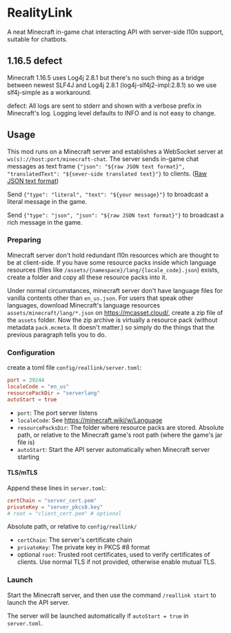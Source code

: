 # RealityLink

A neat Minecraft in-game chat interacting API with server-side l10n support, suitable for chatbots.

## 1.16.5 defect

Minecraft 1.16.5 uses Log4j 2.8.1 but there's no such thing as
a bridge between newest SLF4J and Log4j 2.8.1 (log4j-slf4j2-impl:2.8.1)
so we use slf4j-simple as a workaround.

defect: All logs are sent to stderr and shown with a verbose prefix in Minecraft's log.
Logging level defaults to INFO and is not easy to change.

## Usage

This mod runs on a Minecraft server and
establishes a WebSocket server at `ws(s)://host:port/minecraft-chat`.
The server sends in-game chat messages as text frame
`{"json": "${raw JSON text format}", "translatedText": "${sever-side translated text}"}`
to clients. ([Raw JSON text format](https://minecraft.wiki/w/Raw_JSON_text_format))

Send `{"type": "literal", "text": "${your message}"}`
to broadcast a literal message in the game.

Send `{"type": "json", "json": "${raw JSON text format}"}`
to broadcast a rich message in the game.

### Preparing

Minecraft server don't hold redundant l10n resources
which are thought to be at client-side. If you have some resource packs
inside which language resources
(files like `/assets/{namespace}/lang/{locale_code}.json`) exists,
create a folder and copy all these resource packs into it.

Under normal circumstances,
minecraft server don't have language files for vanilla contents
other than `en_us.json`. For users that speak other languages,
download Minecraft's language resources `assets/minecraft/lang/*.json`
on https://mcasset.cloud/, create a zip file of the `assets` folder.
Now the zip archive is virtually a resource pack
(without metadata `pack.mcmeta`. It doesn't matter.) so simply do the
things that the previous paragraph tells you to do.

### Configuration

create a toml file `config/reallink/server.toml`:
```toml
port = 39244
localeCode = "en_us"
resourcePackDir = "serverlang"
autoStart = true
```

- `port`: The port server listens
- `localeCode`: See https://minecraft.wiki/w/Language
- `resourcePacksDir`: The folder where resource packs are stored.
Absolute path, or relative to the Minecraft game's root path
(where the game's jar file is)
- `autoStart`: Start the API server automatically
when Minecraft server starting

#### TLS/mTLS

Append these lines in `server.toml`:
```toml
certChain = "server_cert.pem"
privateKey = "server_pkcs8.key"
# root = "client_cert.pem" # optional
```

Absolute path, or relative to `config/reallink/`
- `certChain`: The server's certificate chain
- `privateKey`: The private key in PKCS #8 format
- optional `root`: Trusted root certificates, used to verify
certificates of clients. 
Use normal TLS if not provided, otherwise enable mutual TLS.

### Launch

Start the Minecraft server, and then
use the command `/reallink start` to launch the API server.

The server will be launched automatically if `autoStart = true` in
`server.toml`.
